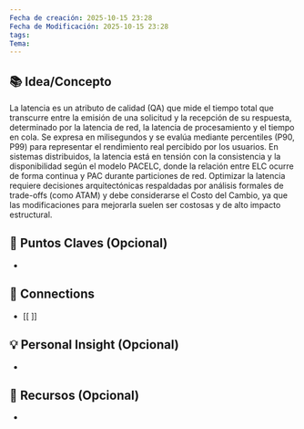 ```yaml
---
Fecha de creación: 2025-10-15 23:28
Fecha de Modificación: 2025-10-15 23:28
tags: 
Tema:
---
```



## 📚 Idea/Concepto 

La latencia es un atributo de calidad (QA) que mide el tiempo total que transcurre entre la emisión de una solicitud y la recepción de su respuesta, determinado por la latencia de red, la latencia de procesamiento y el tiempo en cola.
Se expresa en milisegundos y se evalúa mediante percentiles (P90, P99) para representar el rendimiento real percibido por los usuarios.
En sistemas distribuidos, la latencia está en tensión con la consistencia y la disponibilidad según el modelo PACELC, donde la relación entre ELC ocurre de forma continua y PAC durante particiones de red. Optimizar la latencia requiere decisiones arquitectónicas respaldadas por análisis formales de trade-offs (como ATAM) y debe considerarse el Costo del Cambio, ya que las modificaciones para mejorarla suelen ser costosas y de alto impacto estructural.
## 📌 Puntos Claves (Opcional)
- 

## 🔗 Connections
- [[ ]]

## 💡 Personal Insight (Opcional)
- 
## 🧾 Recursos (Opcional)
- 